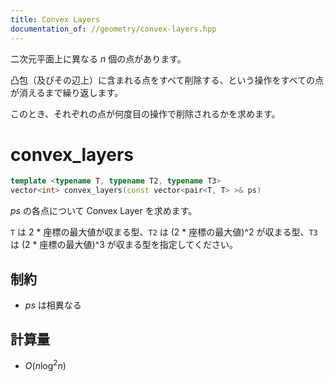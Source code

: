 ```yaml
---
title: Convex Layers
documentation_of: //geometry/convex-layers.hpp
---
```


二次元平面上に異なる $n$ 個の点があります。

凸包（及びその辺上）に含まれる点をすべて削除する、という操作をすべての点が消えるまで繰り返します。

このとき、それぞれの点が何度目の操作で削除されるかを求めます。

# convex_layers

```cpp
template <typename T, typename T2, typename T3>
vector<int> convex_layers(const vector<pair<T, T> >& ps)
```

$ps$ の各点について Convex Layer を求めます。

`T` は 2 * 座標の最大値が収まる型、`T2` は (2 * 座標の最大値)^2 が収まる型、`T3` は (2 * 座標の最大値)^3 が収まる型を指定してください。

## 制約

- $ps$ は相異なる

## 計算量

- $O(n \log^2 n)$
